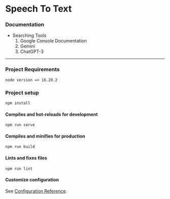 # Speech To Text

### Documentation
- Searching Tools
	1. Google Console Documentation
	2. Gemini
	3. ChatGPT-3

------------
### Project Requirements
```
node version => 16.20.2
```

### Project setup
```
npm install
```

#### Compiles and hot-reloads for development
```
npm run serve
```

#### Compiles and minifies for production
```
npm run build
```

#### Lints and fixes files
```
npm run lint
```

#### Customize configuration
See [Configuration Reference](https://cli.vuejs.org/config/).



